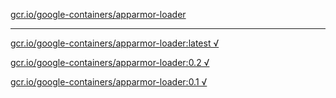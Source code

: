 [gcr.io/google-containers/apparmor-loader](https://hub.docker.com/r/anjia0532/google-containers.apparmor-loader/tags/) 

----
[gcr.io/google-containers/apparmor-loader:latest √](https://hub.docker.com/r/anjia0532/google-containers.apparmor-loader/tags/)

[gcr.io/google-containers/apparmor-loader:0.2 √](https://hub.docker.com/r/anjia0532/google-containers.apparmor-loader/tags/)

[gcr.io/google-containers/apparmor-loader:0.1 √](https://hub.docker.com/r/anjia0532/google-containers.apparmor-loader/tags/)

